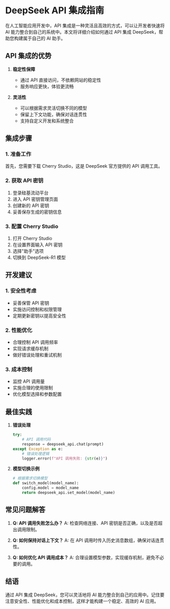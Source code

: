 # DeepSeek API 集成指南

在人工智能应用开发中，API 集成是一种灵活且高效的方式，可以让开发者快速将 AI 能力整合到自己的系统中。本文将详细介绍如何通过 API 集成 DeepSeek，帮助您构建属于自己的 AI 助手。

## API 集成的优势

1. **稳定性保障**
   - 通过 API 直接访问，不依赖网站的稳定性
   - 服务响应更快，体验更流畅

2. **灵活性**
   - 可以根据需求灵活切换不同的模型
   - 保留上下文功能，确保对话连贯性
   - 支持自定义开发和系统整合

## 集成步骤

### 1. 准备工作
首先，您需要下载 Cherry Studio，这是 DeepSeek 官方提供的 API 调用工具。

### 2. 获取 API 密钥
1. 登录硅基流动平台
2. 进入 API 密钥管理页面
3. 创建新的 API 密钥
4. 妥善保存生成的密钥信息

### 3. 配置 Cherry Studio
1. 打开 Cherry Studio
2. 在设置界面输入 API 密钥
3. 选择"助手"选项
4. 切换到 DeepSeek-R1 模型

## 开发建议

### 1. 安全性考虑
- 妥善保管 API 密钥
- 实施访问控制和权限管理
- 定期更新密钥以提高安全性

### 2. 性能优化
- 合理控制 API 调用频率
- 实现请求缓存机制
- 做好错误处理和重试机制

### 3. 成本控制
- 监控 API 调用量
- 实施合理的使用限制
- 优化模型选择和参数配置

## 最佳实践

1. **错误处理**
   ```python
   try:
       # API 调用代码
       response = deepseek_api.chat(prompt)
   except Exception as e:
       # 错误处理逻辑
       logger.error(f"API 调用失败: {str(e)}")
   ```

2. **模型切换示例**
   ```python
   # 根据需求切换模型
   def switch_model(model_name):
       config.model = model_name
       return deepseek_api.set_model(model_name)
   ```

## 常见问题解答

1. **Q: API 调用失败怎么办？**
   A: 检查网络连接、API 密钥是否正确，以及是否超出调用限制。

2. **Q: 如何保持对话上下文？**
   A: 在 API 调用时传入历史消息数组，确保对话连贯性。

3. **Q: 如何优化 API 调用成本？**
   A: 合理设置模型参数，实现缓存机制，避免不必要的调用。

## 结语

通过 API 集成 DeepSeek，您可以灵活地将 AI 能力整合到自己的应用中。记住要注意安全性、性能优化和成本控制，这样才能构建一个稳定、高效的 AI 应用。 